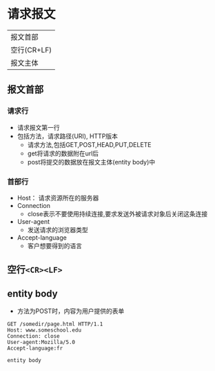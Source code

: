 # 请求报文

<table>
  <tr>
    <td>报文首部</td>
  </tr>
  <tr>
    <td>空行(CR+LF)</td>
  </tr>
  <tr>
    <td>报文主体</td>
  </tr>
</table>

## 报文首部

### 请求行 

- 请求报文第一行
- 包括方法，请求路径(URI), HTTP版本
  - 请求方法,包括GET,POST,HEAD,PUT,DELETE
  - get将请求的数据附在url后
  - post将提交的数据放在报文主体(entity body)中
  
### 首部行

- Host： 请求资源所在的服务器
- Connection
  - close表示不要使用持续连接,要求发送外被请求对象后关闭这条连接
- User-agent
  - 发送请求的浏览器类型
- Accept-language
  - 客户想要得到的语言
    
## 空行`<CR><LF>`     

## entity body
  - 方法为POST时，内容为用户提供的表单
     
```http
GET /somedir/page.html HTTP/1.1
Host: www.someschool.edu
Connection: close
User-agent:Mozilla/5.0
Accept-language:fr

entity body
```